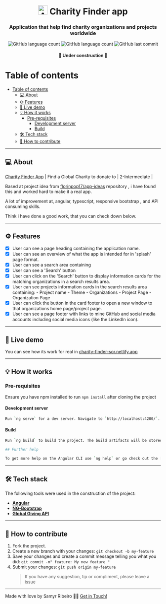 <h1 align="center"> <img alt="Angular logo" src='https://cdn.jsdelivr.net/gh/devicons/devicon/icons/angularjs/angularjs-plain.svg' width="auto" height="30"> Charity Finder app</h1>

<h3 align="center">
Application that help find charity organizations and projects worldwide
</h3>

<p align="center"> <img alt="GitHub language count" src="https://img.shields.io/github/languages/count/SamyrOR/charity-finder-app
">
<img alt="GitHub language count" src="https://img.shields.io/github/repo-size/SamyrOR/charity-finder-app
">
		<img  alt="GitHub last commit"  src="https://img.shields.io/github/last-commit/SamyrOR/charity-finder-app
">
</p>
<h4 align="center">
	🚧 Under construction 🚧
</h4>

# Table of contents

<!--ts-->

- [Table of contents](#table-of-contents)
  - [💻 About](#-about)
  - [⚙️ Features](#️-features)
  - [🚀 Live demo](#-live-demo)
  - [💡 How it works](#-how-it-works)
    - [Pre-requisites](#pre-requisites)
      - [Development server](#development-server)
      - [Build](#build)
  - [🛠 Tech stack](#-tech-stack)
  - [💪 How to contribute](#-how-to-contribute)
  <!--te-->

---

## 💻 About

[Charity Finder App](https://github.com/florinpop17/app-ideas/blob/master/Projects/2-Intermediate/Charity-Finder-App.md) | Find a Global Charity to donate to | 2-Intermediate |

Based at project idea from [florinpop17/app-ideas](https://github.com/florinpop17/app-ideas) repository , i have found this and worked hard to make it a real app.

A lot of improvement at, angular, typescript, responsive bootstrap , and API consuming skills.

Think i have done a good work, that you can check down below.

---

## ⚙️ Features

- [x] User can see a page heading containing the application name.
- [x] User can see an overview of what the app is intended for in 'splash'
      page format.
- [x] User can see a search area containing
- [x] User can see a 'Search' button
- [x] User can click on the 'Search' button to display information cards
      for the matching organizations in a search results area.
- [x] User can see projects information cards in the search results area
      containing: - Project name - Theme - Organizations - Project Page - Organization Page
- [x] User can click the button in the card footer to open a
      new window to that organizations home page/project page.
- [x] User can see a page footer with links to mine GitHub and social media
      accounts including social media icons (like the LinkedIn icon).

---

## 🚀 Live demo

You can see how its work for real in [charity-finder-sor.netlify.app](https://charity-finder-sor.netlify.app/)

---

## 💡 How it works

### Pre-requisites

Ensure you have npm installed to run `npm install` after cloning the project

#### Development server

```bash
Run `ng serve` for a dev server. Navigate to `http://localhost:4200/`. The app will automatically reload if you change any of the source files.
```

#### Build

```bash
Run `ng build` to build the project. The build artifacts will be stored in the `dist/` directory.
```

```bash
## Further help

To get more help on the Angular CLI use `ng help` or go check out the [Angular CLI Overview and Command Reference](https://angular.io/cli) page.
```

---

## 🛠 Tech stack

The following tools were used in the construction of the project:

- **[Angular](https://angular.io/)**
- **[NG-Bootstrap](https://ng-bootstrap.github.io/#/home)**
- **[Global Giving API](https://www.globalgiving.org/api/)**

---

## 💪 How to contribute

1. Fork the project.
2. Create a new branch with your changes: `git checkout -b my-feature`
3. Save your changes and create a commit message telling you what you did: `git commit -m" feature: My new feature "`
4. Submit your changes: `git push origin my-feature`
   > If you have any suggestion, tip or compliment, please leave a issue

---

Made with love by Samyr Ribeiro 👋🏽 [Get in Touch!](https://www.linkedin.com/in/samyr-ribeiro-82a720145/)
